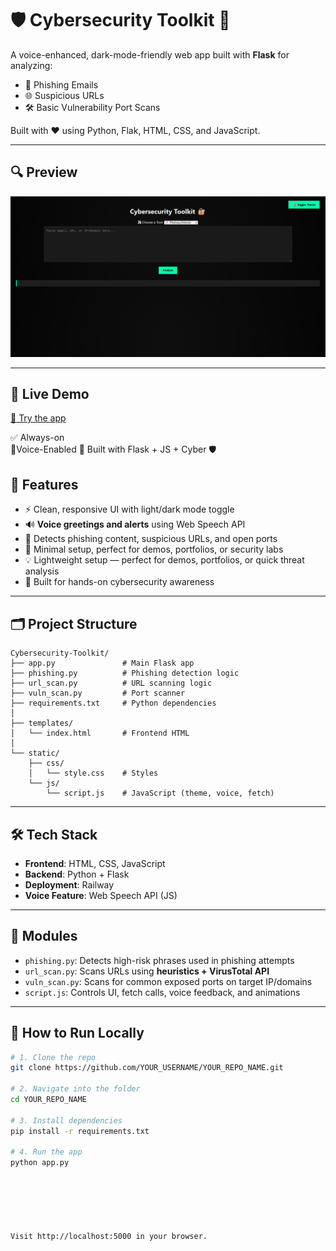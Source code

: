 # 🛡️ Cybersecurity Toolkit 🔐

A voice-enhanced, dark-mode-friendly web app built with **Flask** for analyzing:

- 📩 Phishing Emails  
- 🌐 Suspicious URLs  
- 🛠️ Basic Vulnerability Port Scans  

Built with ❤️ using Python, Flak, HTML, CSS, and JavaScript.

---

## 🔍 Preview

![Cybersecurity Toolkit Screenshot](screenshot.png)

---

## 🚀 Live Demo

[🔗 Try the app](https://redphoenix01.pythonanywhere.com)

✅ Always-on  
💬Voice-Enabled
🚄 Built with Flask + JS + Cyber 🛡️



## 🚀 Features

- ⚡ Clean, responsive UI with light/dark mode toggle  
- 🔊 **Voice greetings and alerts** using Web Speech API 
- 🔐 Detects phishing content, suspicious URLs, and open ports 
- 🎯 Minimal setup, perfect for demos, portfolios, or security labs 
- 💡 Lightweight setup — perfect for demos, portfolios, or quick threat analysis 
- 🧪 Built for hands-on cybersecurity awareness

---

## 🗂️ Project Structure

```
Cybersecurity-Toolkit/
├── app.py               # Main Flask app
├── phishing.py          # Phishing detection logic
├── url_scan.py          # URL scanning logic
├── vuln_scan.py         # Port scanner
├── requirements.txt     # Python dependencies
│
├── templates/
│   └── index.html       # Frontend HTML
│
└── static/
    ├── css/
    │   └── style.css    # Styles
    └── js/
        └── script.js    # JavaScript (theme, voice, fetch)
```



---

## 🛠️ Tech Stack

- **Frontend**: HTML, CSS, JavaScript  
- **Backend**: Python + Flask 
- **Deployment**: Railway
- **Voice Feature**: Web Speech API (JS)

---

## 🧠 Modules

- `phishing.py`: Detects high-risk phrases used in phishing attempts  
- `url_scan.py`: Scans URLs using **heuristics + VirusTotal API**  
- `vuln_scan.py`: Scans for common exposed ports on target IP/domains  
- `script.js`: Controls UI, fetch calls, voice feedback, and animations   

---

## 🧪 How to Run Locally

```bash
# 1. Clone the repo
git clone https://github.com/YOUR_USERNAME/YOUR_REPO_NAME.git

# 2. Navigate into the folder
cd YOUR_REPO_NAME

# 3. Install dependencies
pip install -r requirements.txt

# 4. Run the app
python app.py






Visit http://localhost:5000 in your browser.



